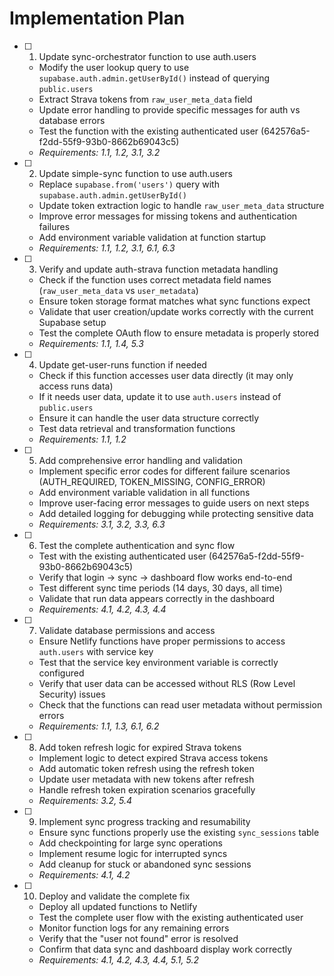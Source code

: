 # Implementation Plan

- [ ] 1. Update sync-orchestrator function to use auth.users
  - Modify the user lookup query to use `supabase.auth.admin.getUserById()` instead of querying `public.users`
  - Extract Strava tokens from `raw_user_meta_data` field
  - Update error handling to provide specific messages for auth vs database errors
  - Test the function with the existing authenticated user (642576a5-f2dd-55f9-93b0-8662b69043c5)
  - _Requirements: 1.1, 1.2, 3.1, 3.2_

- [ ] 2. Update simple-sync function to use auth.users
  - Replace `supabase.from('users')` query with `supabase.auth.admin.getUserById()`
  - Update token extraction logic to handle `raw_user_meta_data` structure
  - Improve error messages for missing tokens and authentication failures
  - Add environment variable validation at function startup
  - _Requirements: 1.1, 1.2, 3.1, 6.1, 6.3_

- [ ] 3. Verify and update auth-strava function metadata handling
  - Check if the function uses correct metadata field names (`raw_user_meta_data` vs `user_metadata`)
  - Ensure token storage format matches what sync functions expect
  - Validate that user creation/update works correctly with the current Supabase setup
  - Test the complete OAuth flow to ensure metadata is properly stored
  - _Requirements: 1.1, 1.4, 5.3_

- [ ] 4. Update get-user-runs function if needed
  - Check if this function accesses user data directly (it may only access runs data)
  - If it needs user data, update it to use `auth.users` instead of `public.users`
  - Ensure it can handle the user data structure correctly
  - Test data retrieval and transformation functions
  - _Requirements: 1.1, 1.2_

- [ ] 5. Add comprehensive error handling and validation
  - Implement specific error codes for different failure scenarios (AUTH_REQUIRED, TOKEN_MISSING, CONFIG_ERROR)
  - Add environment variable validation in all functions
  - Improve user-facing error messages to guide users on next steps
  - Add detailed logging for debugging while protecting sensitive data
  - _Requirements: 3.1, 3.2, 3.3, 6.3_

- [ ] 6. Test the complete authentication and sync flow
  - Test with the existing authenticated user (642576a5-f2dd-55f9-93b0-8662b69043c5)
  - Verify that login → sync → dashboard flow works end-to-end
  - Test different sync time periods (14 days, 30 days, all time)
  - Validate that run data appears correctly in the dashboard
  - _Requirements: 4.1, 4.2, 4.3, 4.4_

- [ ] 7. Validate database permissions and access
  - Ensure Netlify functions have proper permissions to access `auth.users` with service key
  - Test that the service key environment variable is correctly configured
  - Verify that user data can be accessed without RLS (Row Level Security) issues
  - Check that the functions can read user metadata without permission errors
  - _Requirements: 1.1, 1.3, 6.1, 6.2_

- [ ] 8. Add token refresh logic for expired Strava tokens
  - Implement logic to detect expired Strava access tokens
  - Add automatic token refresh using the refresh token
  - Update user metadata with new tokens after refresh
  - Handle refresh token expiration scenarios gracefully
  - _Requirements: 3.2, 5.4_

- [ ] 9. Implement sync progress tracking and resumability
  - Ensure sync functions properly use the existing `sync_sessions` table
  - Add checkpointing for large sync operations
  - Implement resume logic for interrupted syncs
  - Add cleanup for stuck or abandoned sync sessions
  - _Requirements: 4.1, 4.2_

- [ ] 10. Deploy and validate the complete fix
  - Deploy all updated functions to Netlify
  - Test the complete user flow with the existing authenticated user
  - Monitor function logs for any remaining errors
  - Verify that the "user not found" error is resolved
  - Confirm that data sync and dashboard display work correctly
  - _Requirements: 4.1, 4.2, 4.3, 4.4, 5.1, 5.2_